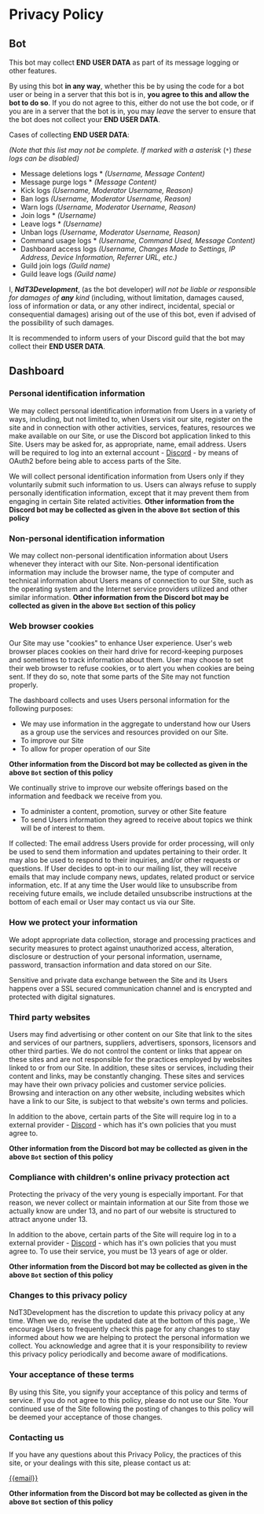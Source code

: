 # Privacy Policy

## Bot

This bot may collect **END USER DATA** as part of its message logging or other features.

By using this bot **in any way**, whether this be by using the code for a bot user or being in a server that this bot is in, **you agree to this and allow the bot to do so**. If you do not agree to this, either do not use the bot code, or if you are in a server that the bot is in, you may _leave_ the server to ensure that the bot does not collect your **END USER DATA**.

Cases of collecting **END USER DATA**:

_(Note that this list may not be complete. If marked with a asterisk_ (`*`) _these logs can be disabled)_

- Message deletions logs * _(Username, Message Content)_
- Message purge logs * _(Message Content)_
- Kick logs _(Username, Moderator Username, Reason)_
- Ban logs _(Username, Moderator Username, Reason)_
- Warn logs _(Username, Moderator Username, Reason)_
- Join logs * _(Username)_
- Leave logs * _(Username)_
- Unban logs _(Username, Moderator Username, Reason)_
- Command usage logs * _(Username, Command Used, Message Content)_
- Dashboard access logs _(Username, Changes Made to Settings, IP Address, Device Information, Referrer URL, etc.)_
- Guild join logs _(Guild name)_
- Guild leave logs _(Guild name)_

I, ***NdT3Development***, (as the bot developer) _will not be liable or responsible for damages of_ ***any*** _kind_ (including, without limitation, damages caused, loss of information or data, or any other indirect, incidental, special or consequential damages) arising out of the use of this bot, even if advised of the possibility of such damages.

It is recommended to inform users of your Discord guild that the bot may collect their **END USER DATA**.

## Dashboard

### Personal identification information

We may collect personal identification information from Users in a variety of ways, including, but not limited to, when Users visit our site, register on the site and in connection with other activities, services, features, resources we make available on our Site, or use the Discord bot application linked to this Site. Users may be asked for, as appropriate, name, email address. Users will be required to log into an external account - [Discord](https://discordapp.com) - by means of OAuth2 before being able to access parts of the Site.

We will collect personal identification information from Users only if they voluntarily submit such information to us. Users can always refuse to supply personally identification information, except that it may prevent them from engaging in certain Site related activities. **Other information from the Discord bot may be collected as given in the above `Bot` section of this policy**

### Non-personal identification information

We may collect non-personal identification information about Users whenever they interact with our Site. Non-personal identification information may include the browser name, the type of computer and technical information about Users means of connection to our Site, such as the operating system and the Internet service providers utilized and other similar information. **Other information from the Discord bot may be collected as given in the above `Bot` section of this policy**

### Web browser cookies

Our Site may use "cookies" to enhance User experience. User's web browser places cookies on their hard drive for record-keeping purposes and sometimes to track information about them. User may choose to set their web browser to refuse cookies, or to alert you when cookies are being sent. If they do so, note that some parts of the Site may not function properly.

The dashboard collects and uses Users personal information for the following purposes:

- We may use information in the aggregate to understand how our Users as a group use the services and resources provided on our Site.
- To improve our Site
- To allow for proper operation of our Site

 **Other information from the Discord bot may be collected as given in the above `Bot` section of this policy**

We continually strive to improve our website offerings based on the information and feedback we receive from you.
- To administer a content, promotion, survey or other Site feature
- To send Users information they agreed to receive about topics we think will be of interest to them.

If collected: The email address Users provide for order processing, will only be used to send them information and updates pertaining to their order. It may also be used to respond to their inquiries, and/or other requests or questions. If User decides to opt-in to our mailing list, they will receive emails that may include company news, updates, related product or service information, etc. If at any time the User would like to unsubscribe from receiving future emails, we include detailed unsubscribe instructions at the bottom of each email or User may contact us via our Site.

### How we protect your information

We adopt appropriate data collection, storage and processing practices and security measures to protect against unauthorized access, alteration, disclosure or destruction of your personal information, username, password, transaction information and data stored on our Site.

Sensitive and private data exchange between the Site and its Users happens over a SSL secured communication channel and is encrypted and protected with digital signatures. 

### Third party websites

Users may find advertising or other content on our Site that link to the sites and services of our partners, suppliers, advertisers, sponsors, licensors and other third parties. We do not control the content or links that appear on these sites and are not responsible for the practices employed by websites linked to or from our Site. In addition, these sites or services, including their content and links, may be constantly changing. These sites and services may have their own privacy policies and customer service policies. Browsing and interaction on any other website, including websites which have a link to our Site, is subject to that website's own terms and policies.

In addition to the above, certain parts of the Site will require log in to a external provider - [Discord](https://discordapp.com) - which has it's own policies that you must agree to.

 **Other information from the Discord bot may be collected as given in the above `Bot` section of this policy**

### Compliance with children's online privacy protection act

Protecting the privacy of the very young is especially important. For that reason, we never collect or maintain information at our Site from those we actually know are under 13, and no part of our website is structured to attract anyone under 13.

In addition to the above, certain parts of the Site will require log in to a external provider - [Discord](https://discordapp.com) - which has it's own policies that you must agree to. To use their service, you must be 13 years of age or older.

 **Other information from the Discord bot may be collected as given in the above `Bot` section of this policy**


### Changes to this privacy policy

NdT3Development has the discretion to update this privacy policy at any time. When we do, revise the updated date at the bottom of this page,. We encourage Users to frequently check this page for any changes to stay informed about how we are helping to protect the personal information we collect. You acknowledge and agree that it is your responsibility to review this privacy policy periodically and become aware of modifications.

### Your acceptance of these terms

By using this Site, you signify your acceptance of this policy and terms of service. If you do not agree to this policy, please do not use our Site. Your continued use of the Site following the posting of changes to this policy will be deemed your acceptance of those changes.

### Contacting us

If you have any questions about this Privacy Policy, the practices of this site, or your dealings with this site, please contact us at:

[{{email}}](mailto:{{email}})

**Other information from the Discord bot may be collected as given in the above `Bot` section of this policy**